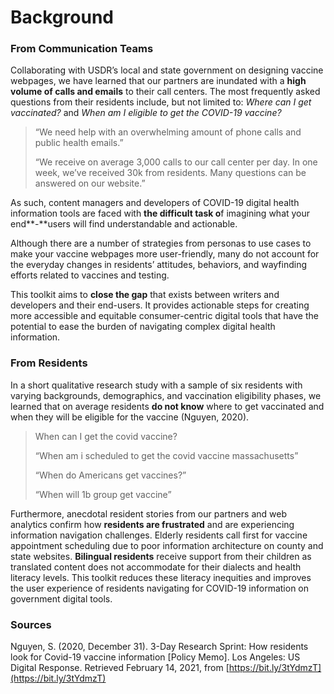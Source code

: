 # Background

### **From Communication Teams**

Collaborating with USDR’s local and state government on designing vaccine webpages, we have learned that our partners are inundated with a **high volume of calls and emails** to their call centers. The most frequently asked questions from their residents include, but not limited to: _Where can I get vaccinated?_ and _When am I eligible to get the COVID-19 vaccine?_ 

> “We need help with an overwhelming amount of phone calls and public health emails.”
>
> “We receive on average 3,000 calls to our call center per day. In one week, we’ve received 30k from residents. Many questions can be answered on our website.”

As such, content managers and developers of COVID-19 digital health information tools are faced with **the difficult task o**f imagining what your end**-**users will find understandable and actionable. 

Although there are a number of strategies from personas to use cases to make your vaccine webpages more user-friendly, many do not account for the everyday changes in residents’ attitudes, behaviors, and wayfinding efforts related to vaccines and testing. 

This toolkit aims to **close the gap** that exists between writers and developers and their end-users. It provides actionable steps for creating more accessible and equitable consumer-centric digital tools that have the potential to ease the burden of navigating complex digital health information.  


### From Residents

In a short qualitative research study with a sample of six residents with varying backgrounds, demographics, and vaccination eligibility phases, we learned that on average residents **do not know** where to get vaccinated and when they will be eligible for the vaccine \(Nguyen, 2020\). 

> When can I get the covid vaccine?
>
> “When am i scheduled to get the covid vaccine massachusetts”
>
> “When do Americans get vaccines?”
>
> “When will 1b group get vaccine”

Furthermore, anecdotal resident stories from our partners and web analytics confirm how **residents are frustrated** and are experiencing information navigation challenges. Elderly residents call first for vaccine appointment scheduling due to poor information architecture on county and state websites. **Bilingual residents** receive support from their children as translated content does not accommodate for their dialects and health literacy levels. This toolkit reduces these literacy inequities and improves the user experience of residents navigating for COVID-19 information on government digital tools.  


### Sources

Nguyen, S. \(2020, December 31\). 3-Day Research Sprint: How residents look for Covid-19 vaccine information \[Policy Memo\]. Los Angeles: US Digital Response. Retrieved February 14, 2021, from [https://bit.ly/3tYdmzT](https://bit.ly/3tYdmzT)   


